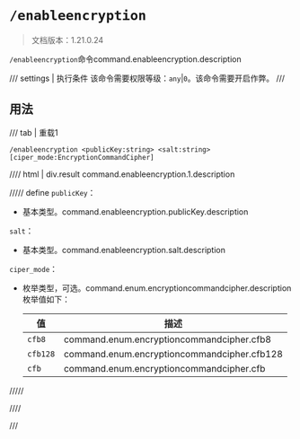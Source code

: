 # `/enableencryption`

> 文档版本：1.21.0.24

`/enableencryption`命令command.enableencryption.description

/// settings | 执行条件
该命令需要权限等级：`any`|`0`。该命令需要开启作弊。
///

## 用法

/// tab | 重载1
```mcfunction
/enableencryption <publicKey:string> <salt:string> [ciper_mode:EncryptionCommandCipher]
```

//// html | div.result
command.enableencryption.1.description

///// define
`publicKey`：<!-- md:samp string -->

- 基本类型。command.enableencryption.publicKey.description

`salt`：<!-- md:samp string -->

- 基本类型。command.enableencryption.salt.description

`ciper_mode`：<!-- md:samp EncryptionCommandCipher -->

- 枚举类型，可选。command.enum.encryptioncommandcipher.description枚举值如下：

  |值|描述|
  |---|---|
  |`cfb8`|command.enum.encryptioncommandcipher.cfb8|
  |`cfb128`|command.enum.encryptioncommandcipher.cfb128|
  |`cfb`|command.enum.encryptioncommandcipher.cfb|



/////

////

///
